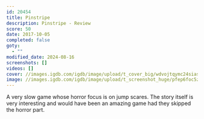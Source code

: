 ```yaml
---
id: 20454
title: Pinstripe
description: Pinstripe - Review
score: 50
date: 2017-10-05
completed: false
goty:
  - ""
modified_date: 2024-08-16
screenshots: []
videos: []
cover: //images.igdb.com/igdb/image/upload/t_cover_big/wdvojtqymc24siasqjde.jpg
image: //images.igdb.com/igdb/image/upload/t_screenshot_huge/pfep6foc5zuxpejpt8pa.jpg
---
```

A very slow game whose horror focus is on jump scares. The story itself is very interesting and would have been an amazing game had they skipped the horror part.